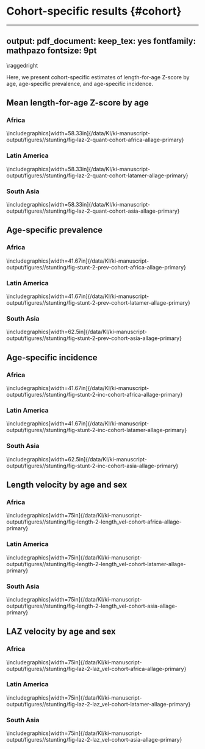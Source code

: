 # Cohort-specific results {#cohort}

---
output:
  pdf_document:
    keep_tex: yes
fontfamily: mathpazo
fontsize: 9pt
---

\raggedright

Here, we present cohort-specific estimates of length-for-age Z-score by age, age-specific prevalence, and age-specific incidence. 



<!-- ##################################################################################### -->
## Mean length-for-age Z-score by age

### Africa

\includegraphics[width=58.33in]{/data/KI/ki-manuscript-output/figures//stunting/fig-laz-2-quant-cohort-africa-allage-primary} 

### Latin America

\includegraphics[width=58.33in]{/data/KI/ki-manuscript-output/figures//stunting/fig-laz-2-quant-cohort-latamer-allage-primary} 

### South Asia

\includegraphics[width=58.33in]{/data/KI/ki-manuscript-output/figures//stunting/fig-laz-2-quant-cohort-asia-allage-primary} 


<!-- ##################################################################################### -->
## Age-specific prevalence

### Africa

\includegraphics[width=41.67in]{/data/KI/ki-manuscript-output/figures//stunting/fig-stunt-2-prev-cohort-africa-allage-primary} 

### Latin America

\includegraphics[width=41.67in]{/data/KI/ki-manuscript-output/figures//stunting/fig-stunt-2-prev-cohort-latamer-allage-primary} 

### South Asia

\includegraphics[width=62.5in]{/data/KI/ki-manuscript-output/figures//stunting/fig-stunt-2-prev-cohort-asia-allage-primary} 


<!-- ##################################################################################### -->
## Age-specific incidence

### Africa

\includegraphics[width=41.67in]{/data/KI/ki-manuscript-output/figures//stunting/fig-stunt-2-inc-cohort-africa-allage-primary} 

### Latin America

\includegraphics[width=41.67in]{/data/KI/ki-manuscript-output/figures//stunting/fig-stunt-2-inc-cohort-latamer-allage-primary} 

### South Asia

\includegraphics[width=62.5in]{/data/KI/ki-manuscript-output/figures//stunting/fig-stunt-2-inc-cohort-asia-allage-primary} 


<!-- ##################################################################################### -->
## Length velocity by age and sex

### Africa

\includegraphics[width=75in]{/data/KI/ki-manuscript-output/figures//stunting/fig-length-2-length_vel-cohort-africa-allage-primary} 

### Latin America

\includegraphics[width=75in]{/data/KI/ki-manuscript-output/figures//stunting/fig-length-2-length_vel-cohort-latamer-allage-primary} 

### South Asia

\includegraphics[width=75in]{/data/KI/ki-manuscript-output/figures//stunting/fig-length-2-length_vel-cohort-asia-allage-primary} 


<!-- ##################################################################################### -->
## LAZ velocity by age and sex

### Africa

\includegraphics[width=75in]{/data/KI/ki-manuscript-output/figures//stunting/fig-laz-2-laz_vel-cohort-africa-allage-primary} 

### Latin America

\includegraphics[width=75in]{/data/KI/ki-manuscript-output/figures//stunting/fig-laz-2-laz_vel-cohort-latamer-allage-primary} 

### South Asia

\includegraphics[width=75in]{/data/KI/ki-manuscript-output/figures//stunting/fig-laz-2-laz_vel-cohort-asia-allage-primary} 

